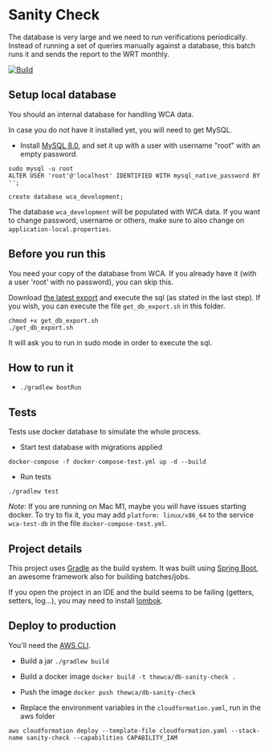 # Sanity Check

The database is very large and we need to run verifications periodically. Instead of running a set of queries manually against a database, this batch runs it and sends the report to the WRT monthly.

[![Build](https://github.com/thewca/db-sanity-check/actions/workflows/build.yml/badge.svg)](https://github.com/thewca/db-sanity-check/actions/workflows/build.yml)

## Setup local database

You should an internal database for handling WCA data.

In case you do not have it installed yet, you will need to get MySQL.

- Install [MySQL 8.0](https://dev.mysql.com/doc/refman/8.0/en/linux-installation.html), and set it up with a user with username "root" with an empty password.

```
sudo mysql -u root
ALTER USER 'root'@'localhost' IDENTIFIED WITH mysql_native_password BY '';

create database wca_development;
```

The database `wca_development` will be populated with WCA data. If you want to change password, username or others, make sure to also change on `application-local.properties`.

## Before you run this

You need your copy of the database from WCA. If you already have it (with a user 'root' with no password), you can skip this.

Download [the latest export](https://www.worldcubeassociation.org/wst/wca-developer-database-dump.zip) and execute the sql (as stated in the last step). If you wish, you can execute the file `get_db_export.sh` in this folder.

```
chmod +x get_db_export.sh
./get_db_export.sh
```

It will ask you to run in sudo mode in order to execute the sql.

## How to run it

- `./gradlew bootRun`

## Tests

Tests use docker database to simulate the whole process.

- Start test database with migrations applied

`docker-compose -f docker-compose-test.yml up -d --build`

- Run tests

`./gradlew test`

_Note_: If you are running on Mac M1, maybe you will have issues starting docker. To try to fix it, you may add `platform: linux/x86_64` to the service `wca-test-db` in the file `docker-compose-test.yml`.

## Project details

This project uses [Gradle](https://gradle.org/) as the build system. It was built using [Spring Boot](https://spring.io/projects/spring-boot), an awesome framework also for building batches/jobs.

If you open the project in an IDE and the build seems to be failing (getters, setters, log...), you may need to install [lombok](https://projectlombok.org/).

## Deploy to production

You'll need the [AWS CLI](https://aws.amazon.com/cli/). 

- Build a jar
`./gradlew build`

- Build a docker image
`docker build -t thewca/db-sanity-check .`

- Push the image
`docker push thewca/db-sanity-check`

- Replace the environment variables in the `cloudformation.yaml`, run in the aws folder

`aws cloudformation deploy --template-file cloudformation.yaml --stack-name sanity-check --capabilities CAPABILITY_IAM`
